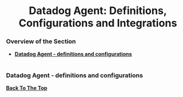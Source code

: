 <h1 align="center">Datadog Agent: Definitions, Configurations and Integrations</h1>

### Overview of the Section
* **[Datadog Agent - definitions and configurations](#agent)**


#
### <a name="agent">Datadog Agent - definitions and configurations</a>


**[Back To The Top](#Overview-of-the-Section)**
#
